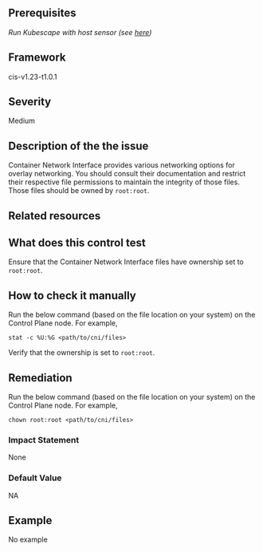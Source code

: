 ## Prerequisites
 *Run Kubescape with host sensor (see [here](https://hub.armo.cloud/docs/host-sensor))*
 
## Framework
cis-v1.23-t1.0.1
 
## Severity
Medium

## Description of the the issue
Container Network Interface provides various networking options for overlay networking. You should consult their documentation and restrict their respective file permissions to maintain the integrity of those files. Those files should be owned by `root:root`.
 
## Related resources

 
## What does this control test
Ensure that the Container Network Interface files have ownership set to `root:root`.
 
## How to check it manually
Run the below command (based on the file location on your system) on the Control Plane node. For example,

 
```
stat -c %U:%G <path/to/cni/files>

```
 Verify that the ownership is set to `root:root`.
## Remediation
Run the below command (based on the file location on your system) on the Control Plane node. For example,

 
```
chown root:root <path/to/cni/files>

```
 
### Impact Statement
None
### Default Value
NA
## Example
No example
